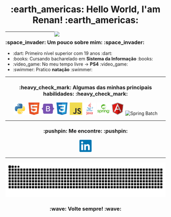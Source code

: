 <h1 align="center"> :earth_americas: Hello World, I'am Renan! :earth_americas:</h1>
<img align="right" src="https://agenciadatecnologia.com.br/wp-content/uploads/2020/11/8143b9_6d9b39056fcd4946ba9667c07d32bd7d_mv2.gif" width="350">

<!--

-->

<hr>

<h3> :space_invader: Um pouco sobre mim: :space_invader:</h3>

<ul>
    <li> :dart: Primeiro nível superior com 19 anos :dart:</li>
    <li> :books: Cursando bacharelado em <strong>Sistema da Informação</strong> :books:</li>
    <li> :video_game: No meu tempo livre -> <strong>PS4</strong> :video_game:</li>
    <li> :swimmer: Pratico <strong>natação</strong> :swimmer:</li>
</ul>

<hr>

<h3 align="center"> :heavy_check_mark: Algumas das minhas principais habilidades: :heavy_check_mark:</h3>
<p align="center">
    <img src="https://raw.githubusercontent.com/devicons/devicon/9f4f5cdb393299a81125eb5127929ea7bfe42889/icons/python/python-original.svg" alt="Python" height="40"/>
    <img src="https://raw.githubusercontent.com/devicons/devicon/9f4f5cdb393299a81125eb5127929ea7bfe42889/icons/html5/html5-original.svg" alt="HTML5" height="40"/>
    <!-- <img src="https://desenvolvimentoaberto.files.wordpress.com/2016/11/logoazuresql.png" alt="SQL" height="40">
    <img src="https://fossies.org/linux/web2py/extras/icons/web2py.gif" alt="Web2py" height="40"> -->
    <img src="https://raw.githubusercontent.com/devicons/devicon/9f4f5cdb393299a81125eb5127929ea7bfe42889/icons/bootstrap/bootstrap-plain.svg" alt="boostrap" height="40">
    <!-- <img src="https://raw.githubusercontent.com/devicons/devicon/9f4f5cdb393299a81125eb5127929ea7bfe42889/icons/windows8/windows8-original.svg" alt="Windows" height="40"> -->
    <img src="https://raw.githubusercontent.com/devicons/devicon/9f4f5cdb393299a81125eb5127929ea7bfe42889/icons/css3/css3-original.svg" alt="CSS" height="40">
    <img src="https://raw.githubusercontent.com/devicons/devicon/9f4f5cdb393299a81125eb5127929ea7bfe42889/icons/javascript/javascript-original.svg" alt="JS" height="40">
    <!-- <img src="https://raw.githubusercontent.com/devicons/devicon/9f4f5cdb393299a81125eb5127929ea7bfe42889/icons/vuejs/vuejs-original-wordmark.svg" alt="Vue" height="40"> -->
    <img src="https://raw.githubusercontent.com/devicons/devicon/2ae2a900d2f041da66e950e4d48052658d850630/icons/java/java-original-wordmark.svg" alt="Java" height="40">
    <img src="https://raw.githubusercontent.com/devicons/devicon/2ae2a900d2f041da66e950e4d48052658d850630/icons/spring/spring-original-wordmark.svg" alt="Spring" height="40">
    <img src="https://raw.githubusercontent.com/devicons/devicon/2ae2a900d2f041da66e950e4d48052658d850630/icons/angularjs/angularjs-original.svg" alt="Angular" height="40">
    <img src="https://www.javacodegeeks.com/wp-content/uploads/2014/07/spring-batch-project.png" alt="Spring Batch" height="40">
</p>

<hr>

<div align="center">
<h3> :pushpin: Me encontre: :pushpin: </h3>
<a href="https://www.linkedin.com/in/renanalmeidadasilva/" target="_blank"><img src="https://raw.githubusercontent.com/devicons/devicon/9f4f5cdb393299a81125eb5127929ea7bfe42889/icons/linkedin/linkedin-original.svg" alt="Linkedin" height="40"></a>
</div>

<hr>

  ![Snake animation](https://github.com/RenanAlmeidaSilva/RenanAlmeidaSilva/blob/output/github-contribution-grid-snake.svg)

<h3 align="center">:wave: Volte sempre! :wave: </h3>

